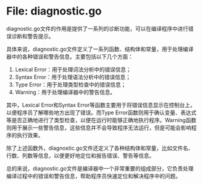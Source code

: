 # File: diagnostic.go

diagnostic.go文件的作用是提供了一系列的诊断功能，可以在编译程序中进行错误诊断和警告提示。

具体来说，diagnostic.go文件定义了一系列函数、结构体和常量，用于处理编译器中的各种错误和警告信息。主要包括以下几个方面：

1. Lexical Error：用于处理词法分析中的错误信息；
2. Syntax Error：用于处理语法分析中的错误信息；
3. Type Error：用于处理类型检查中的错误信息；
4. Warning：用于处理编译器中的警告信息。

其中，Lexical Error和Syntax Error等函数主要用于将错误信息显示在控制台上，以便程序员了解哪些地方出现了错误。而Type Error函数则用于确认变量、表达式等是否正确地进行了类型检查，以便在运行时能够正确地执行程序。Warning函数则用于展示一些警告信息，这些信息并不会导致程序无法运行，但是可能会影响程序的执行效果。

除了上述函数外，diagnostic.go文件还定义了各种结构体和常量，比如文件名、行数、列数等信息，以便更好地定位和报告错误、警告等信息。

总的来说，diagnostic.go文件是编译器中一个非常重要的组成部分，它负责处理编译过程中的错误和警告信息，帮助程序员快速定位和解决程序中的问题。

